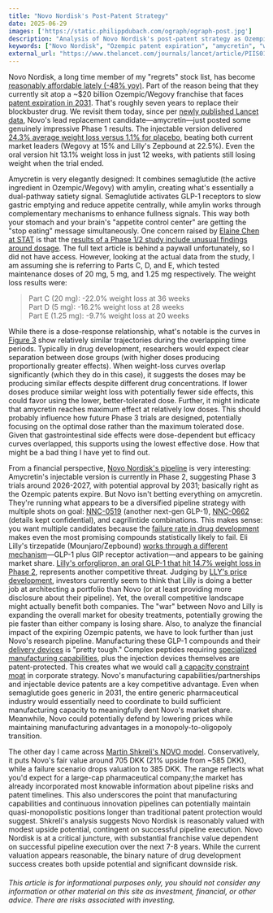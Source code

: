 ```yaml
---
title: "Novo Nordisk's Post-Patent Strategy"
date: 2025-06-29
images: ['https://static.philippdubach.com/ograph/ograph-post.jpg']
description: "Analysis of Novo Nordisk's post-patent strategy as Ozempic faces 2031 expiration, focusing on promising Phase 1 results for amycretin showing 24.3% weight loss and the company's diversified pipeline approach to maintain market leadership."
keywords: ["Novo Nordisk", "Ozempic patent expiration", "amycretin", "weight loss drug", "semaglutide", "GLP-1 receptor", "pharmaceutical pipeline", "drug development", "Wegovy", "obesity treatment", "Phase 1 results", "patent cliff", "biotech investment", "pharmaceutical manufacturing", "Eli Lilly competition"]
external_url: "https://www.thelancet.com/journals/lancet/article/PIIS0140-6736%2825%2901185-7/"
---
```


Novo Nordisk, a long time member of my "regrets" stock list, has become [reasonably affordable lately (-48% yoy)](https://finance.yahoo.com/quote/NVO/chart/). Part of the reason being that they currently sit atop a ~$20 billion Ozempic/Wegovy franchise that faces [patent expiration in 2031](https://journals.library.columbia.edu/index.php/stlr/blog/view/653). That's roughly seven years to replace their blockbuster drug. We revisit them today, since per [newly published Lancet data](https://www.thelancet.com/journals/lancet/article/PIIS0140-6736(25)01185-7/fulltext), Novo's lead replacement candidate—amycretin—just posted some genuinely impressive Phase 1 results. The injectable version delivered [24.3% average weight loss versus 1.1% for placebo](https://www.thelancet.com/cms/10.1016/S0140-6736(25)01185-7/asset/6f4ec048-c12e-4185-a860-a2dc988746c4/main.assets/gr3_lrg.jpg), beating both current market leaders (Wegovy at 15% and Lilly's Zepbound at 22.5%). Even the oral version hit 13.1% weight loss in just 12 weeks, with patients still losing weight when the trial ended.

Amycretin is very elegantly designed: It combines semaglutide (the active ingredient in Ozempic/Wegovy) with amylin, creating what's essentially a dual-pathway satiety signal. Semaglutide activates GLP-1 receptors to slow gastric emptying and reduce appetite centrally, while amylin works through complementary mechanisms to enhance fullness signals. This way both your stomach and your brain's "appetite control center" are getting the "stop eating" message simultaneously. One concern raised by [Elaine Chen at STAT](https://www.statnews.com/staff/elaine-chen/) is that the [results of a Phase 1/2 study include unusual findings around dosage](https://www.statnews.com/2025/06/20/novo-nordisk-weight-loss-drug-amylin-hormone-injection-effective-but-side-effects-an-issue/). The full text article is behind a paywall unfortunately, so I did not have access. However, looking at the actual data from the study, I am assuming she is referring to Parts C, D, and E, which tested maintenance doses of 20 mg, 5 mg, and 1.25 mg respectively. The weight loss results were:

> Part C (20 mg): -22.0% weight loss at 36 weeks <br>
Part D (5 mg): -16.2% weight loss at 28 weeks <br>
Part E (1.25 mg): -9.7% weight loss at 20 weeks

While there is a dose-response relationship, what's notable is the curves in [Figure 3](https://www.thelancet.com/cms/10.1016/S0140-6736(25)01185-7/asset/6f4ec048-c12e-4185-a860-a2dc988746c4/main.assets/gr3_lrg.jpg) show relatively similar trajectories during the overlapping time periods. Typically in drug development, researchers would expect clear separation between dose groups (with higher doses producing proportionally greater effects). When weight-loss curves overlap significantly (which they do in this case), it suggests the doses may be producing similar effects despite different drug concentrations. If lower doses produce similar weight loss with potentially fewer side effects, this could favor using the lower, better-tolerated dose. Further, it might indicate that amycretin reaches maximum effect at relatively low doses. This should probably influence how future Phase 3 trials are designed, potentially focusing on the optimal dose rather than the maximum tolerated dose. Given that gastrointestinal side effects were dose-dependent but efficacy curves overlapped, this supports using the lowest effective dose. How that might be a bad thing I have yet to find out.

From a financial perspective, [Novo Nordisk's pipeline](https://www.novonordisk.com/science-and-technology/r-d-pipeline.html) is very interesting: Amycretin's injectable version is currently in Phase 2, suggesting Phase 3 trials around 2026-2027, with potential approval by 2031; basically right as the Ozempic patents expire. But Novo isn't betting everything on amycretin. They're running what appears to be a diversified pipeline strategy with multiple shots on goal: [NNC-0519](https://www.novonordisk-trials.com/trials-conditions/all-trials-v2/NN9541-4919.html) (another next-gen GLP-1), [NNC-0662](https://www.novonordisk-trials.com/trials-conditions/all-trials-v2/NN9662-7694.html) (details kept confidential), and cagrilintide combinations. This makes sense: you want multiple candidates because the [failure rate in drug development](https://pmc.ncbi.nlm.nih.gov/articles/PMC9293739/) makes even the most promising compounds statistically likely to fail. Eli Lilly's tirzepatide (Mounjaro/Zepbound) [works through a different mechanism](https://mounjaro.lilly.com/hcp/how-mounjaro-works)—GLP-1 plus GIP receptor activation—and appears to be gaining market share. [Lilly's orforglipron, an oral GLP-1 that hit 14.7% weight loss in Phase 2](https://investor.lilly.com/news-releases/news-release-details/lillys-oral-glp-1-orforglipron-demonstrated-statistically), represents another competitive threat. Judging by [LLY's price development](https://finance.yahoo.com/quote/LLY/chart/), investors currently seem to think that Lilly is doing a better job at architecting a portfolio than Novo (or at least providing more disclosure about their pipeline). Yet, the overall competitive landscape might actually benefit both companies. The "war" between Novo and Lilly is expanding the overall market for obesity treatments, potentially growing the pie faster than either company is losing share. Also, to analyze the financial impact of the expiring Ozempic patents, we have to look further than just Novo's research pipeline. Manufacturing these GLP-1 compounds and their [delivery devices](https://yds.ypsomed.com/files/media/03_Documents/12_Articles/%23171_2025_AprMay_Sustainability_Ypsomed.pdf) is "pretty tough." Complex peptides requiring [specialized manufacturing capabilities](https://www.bachem.com/articles/commercial-apis/glucagon-like-peptide-1-glp-1/), plus the injection devices themselves are patent-protected. This creates what we would call [a capacity constraint moat](https://www.morganstanley.com/im/publication/insights/articles/article_measuringthemoat.pdf) in corporate strategy. Novo's manufacturing capabilities/partnerships and injectable device patents are a key competitive advantage. Even when semaglutide goes generic in 2031, the entire generic pharmaceutical industry would essentially need to coordinate to build sufficient manufacturing capacity to meaningfully dent Novo's market share. Meanwhile, Novo could potentially defend by lowering prices while maintaining manufacturing advantages in a monopoly-to-oligopoly transition.

The other day I came across [Martin Shkreli's NOVO model](https://github.com/martinshkreli/models/blob/main/NOVOB.xlsx). Conservatively, it puts Novo's fair value around 705 DKK (21% upside from ~585 DKK), while a failure scenario drops valuation to 385 DKK. The range reflects what you'd expect for a large-cap pharmaceutical company;the market has already incorporated most knowable information about pipeline risks and patent timelines. This also underscores the point that manufacturing capabilities and continuous innovation pipelines can potentially maintain quasi-monopolistic positions longer than traditional patent protection would suggest. Shkreli's analysis suggests Novo Nordisk is reasonably valued with modest upside potential, contingent on successful pipeline execution. Novo Nordisk is at a critical juncture, with substantial franchise value dependent on successful pipeline execution over the next 7-8 years. While the current valuation appears reasonable, the binary nature of drug development success creates both upside potential and significant downside risk.

_<h6>This article is for informational purposes only, you should not consider any information or other material on this site as investment, financial, or other advice. There are risks associated with investing.</h6>_